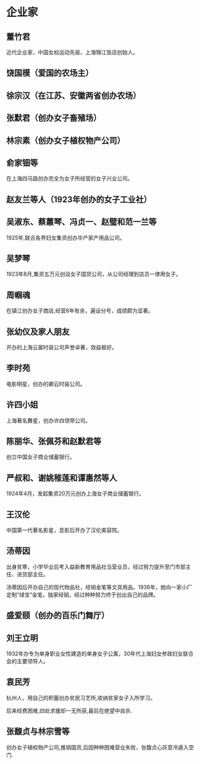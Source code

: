 # 企业家

## 董竹君

近代企业家，中国女权运动先驱，上海锦江饭店创始人。

## 饶国模（爱国的农场主）

## 徐宗汉（在江苏、安徽两省创办农场）

## 张默君（创办女子畜殖场）

## 林宗素（创办女子植权物产公司）

## 俞家钿等

在上海四马路创办完全为女子所经营的女子兴业公司。

## 赵友兰等人（1923年创办的女子工业社）

## 吴淑东、蔡蕙琴、冯贞一、赵璧和范一兰等

1925年,联合各界妇女集资创办华产家产用品公司。

## 吴梦琴

1923年8月,集资五万元创设女子国货公司，从公司经理到店员一律用女子。

## 周帼魂

在镇江创办女子商店,经营8年有余，遍设分号，成绩颇为显著。

## 张幼仪及家人朋友

开办的上海云裳时装公司声誉卓著，效益极好。

## 李时苑

电影明星，创办的卿云时装公司。

## 许四小姐

上海著名舞星，创办许四领带公司。

## 陈丽华、张佩芬和赵默君等

创立中国女子商业储蓄银行。

## 严叔和、谢姚稚莲和谭惠然等人

1924年4月，发起集资20万元创办上海女子商业储蓄银行。

## 王汉伦

中国第一代著名影星，息影后开办了汉伦美容院。

## 汤蒂因

出身贫寒，小学毕业后考入益新教育用品社当营业员，经过努力提升至门市部主任、进货部主任。

汤蒂因后开办自己的现代物品社，经销金笔等文具用品。1936年，她向一家小厂定制“绿宝”金笔，独家经销，经过种种努力终于创出自己的品牌。

## 盛爱颐（创办的百乐门舞厅）

## 刘王立明

1932年办专为单身职业女性建造的单身女子公寓，30年代上海妇女参政妇女联合会的主要领导人。

## 袁民芳

杭州人，用自己的积蓄创办贫民习艺所,收纳贫家女子入所学习。

后来经费困难,四处求援却一无所获,最后在绝望中自杀.

## 张馥贞与林宗雪等

创办女子植权物产公司,推销国货,后因种种困难营业失败，张馥贞心灰意冷遁入空门.
